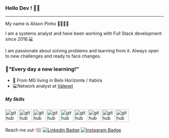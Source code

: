### Hello Dev ! 👋🏽
___

My name is Alison Pinho 👦🏽🇧🇷

I am a systems analyst and have been working with Full Stack development since 2018.💻

I am passionate about solving problems and learning from it. Always open to new challenges and ready to face changes.

<h3>🚀"Every day a new learning!"</h3>

- 📍 From MG living in Belo Horizonte / Itabira
- 💻Network analyst at [Valenet](https://valenet.com.br/#)

<h5>My Skills</h5>

<img src="https://devicons.github.io/devicon/devicon.git/icons/html5/html5-original.svg" alt="github" width="40" height="40" style="max-width:100%;"></img> <img src="https://devicons.github.io/devicon/devicon.git/icons/css3/css3-original.svg" alt="github" width="40" height="40" style="max-width:100%;"></img> </img><img src="https://devicons.github.io/devicon/devicon.git/icons/javascript/javascript-original.svg" alt="github" width="40" height="40" style="max-width:100%;"></img> <img src="https://devicons.github.io/devicon/devicon.git/icons/react/react-original.svg" alt="github" width="40" height="40" style="max-width:100%;"> <img src="https://devicons.github.io/devicon/devicon.git/icons/express/express-original.svg" alt="github" width="40" height="40" style="max-width:100%;"></img> <img src="https://devicons.github.io/devicon/devicon.git/icons/nodejs/nodejs-original.svg" alt="github" width="40" height="40" style="max-width:100%;"></img> <img src="https://devicons.github.io/devicon/devicon.git/icons/mysql/mysql-original.svg" alt="github" width="40" height="40" style="max-width:100%;"></img> <img src="https://devicons.github.io/devicon/devicon.git/icons/docker/docker-original.svg" alt="github" width="40" height="40" style="max-width:100%;"></img> <img src="https://devicons.github.io/devicon/devicon.git/icons/linux/linux-original.svg" alt="github" width="40" height="40" style="max-width:100%;"></img>


Reach me out 👇🏽
[![Linkedin Badge](https://img.shields.io/badge/-LinkedIn-blue?style=flat-square&logo=Linkedin&logoColor=white&link=https://www.linkedin.com/in/alison-eduardo-0b8a2a184/)](https://www.linkedin.com/in/alison-eduardo-0b8a2a184/) [![Instagram Badge](https://img.shields.io/badge/-Instagram-violet?style=flat-square&logo=Instagram&logoColor=white&link=https://www.linkedin.com/in/alison-eduardo-0b8a2a184/)](https://www.linkedin.com/in/alison-eduardo-0b8a2a184/)


<!--

site

[![Site Badge](https://img.shields.io/badge/-Site-black?style=flat-square&logo=&logoColor=white&link=[]())]()
 
-->